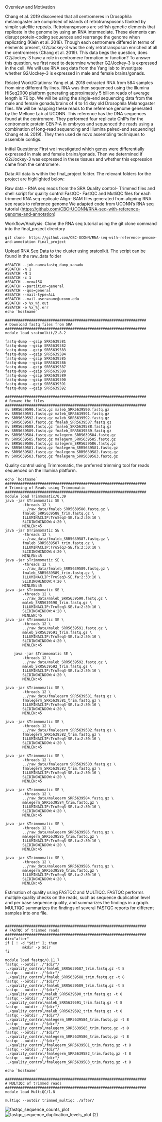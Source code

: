 Overview and Motivation

Chang et al. 2019 discovered that all centromeres in Drosophila melanogaster are comprised of islands of retrotransposons flanked by simple satellite repeats. Retrotransposons are selfish genetic elements that replicate in the genome by using an RNA intermediate. These elements can disrupt protein-coding sequences and rearrange the genome when replicating (Klein et al. 2018). Though each centromere differed in terms of elements present, G2/Jockey-3 was the only retrotransposon enriched at all the centromeres (Chang et al. 2019). This data begs the question, does G2/Jockey-3 have a role in centromere formation or function? To answer this question, we first need to determine whether G2/Jockey-3 is expressed in the cell.  We will use RNA seq data from the Yang lab to investigate whether G2/Jockey-3 is expressed in male and female brains/gonads. 

Related Work/Citations:
Yang et.al. 2018 extracted RNA from 584 samples from nine different fly lines. RNA was then sequenced using the Illumina HiSeq2000 platform generating approximately 5 billion reads of average length is 76 bp. We will be using the single-end sequencing data from the male and female gonads/brains of 4 to 14 day old Drosophila Melanogaster flies. We will be mapping these reads to the reference genome generated by the Mellone Lab at UCONN. This reference  has the DNA sequences found at the centromere. They performed four replicate ChIPs for the centromeric protein CENP-A in embryos and sequenced the reads using a combination of long-read sequencing and Illumina paired-end sequencing( Chang et al. 2019).  They then used de novo assembling techniques to assemble contigs. 
 
Initial Questions: First we investigated which genes were differentially expressed in male and female brains/gonads. Then we determined if G2/Jockey-3 was expressed in these tissues and whether this expression came from the centromere. 

Data:All data is within the final_project folder. The relevant folders for the project are highlighted below:

Raw data - RNA seq reads from the SRA 
Quality control- Trimmed files and shell script for quality control
FastQC- FastQC and MutliQC files for each trimmed RNA seq replicate
Align- BAM files generated from aligning RNA seq reads to reference genome
We adapted code from UCONN’s RNA seq tutorial (https://github.com/CBC-UCONN/RNA-seq-with-reference-genome-and-annotation)
 
Workflow/Analysis:
Clone the RNA seq tutorial using the git clone command into the final_project directory
```
git clone  https://github.com/CBC-UCONN/RNA-seq-with-reference-genome-and-annotation final_project
```
Upload RNA Seq Data to the cluster using sratoolkit. The script can be found in the raw_data folder
```
#SBATCH --job-name=fastq_dump_xanadu
#SBATCH -n 1
#SBATCH -N 1
#SBATCH -c 1
#SBATCH --mem=15G
#SBATCH --partition=general
#SBATCH --qos=general
#SBATCH --mail-type=ALL
#SBATCH --mail-user=name@uconn.edu
#SBATCH -o %x_%j.out
#SBATCH -e %x_%j.err
echo `hostname`

#################################################################
# Download fastq files from SRA
#################################################################
module load sratoolkit/2.8.2

fastq-dump --gzip SRR5639581
fastq-dump --gzip SRR5639582
fastq-dump --gzip SRR5639583
fastq-dump --gzip SRR5639584
fastq-dump --gzip SRR5639585
fastq-dump --gzip SRR5639586
fastq-dump --gzip SRR5639587
fastq-dump --gzip SRR5639588
fastq-dump --gzip SRR5639589
fastq-dump --gzip SRR5639590
fastq-dump --gzip SRR5639591
fastq-dump --gzip SRR5639592

#################################################################
# Rename the files
#################################################################
mv SRR5639590.fastq.gz maleb_SRR5639590.fastq.gz
mv SRR5639591.fastq.gz maleb_SRR5639591.fastq.gz
mv SRR5639592.fastq.gz maleb_SRR5639592.fastq.gz
mv SRR5639587.fastq.gz fmaleb_SRR5639587.fastq.gz
mv SRR5639588.fastq.gz fmaleb_SRR5639588.fastq.gz
mv SRR5639589.fastq.gz fmaleb_SRR5639589.fastq.gz
mv SRR5639584.fastq.gz malegerm_SRR5639584.fastq.gz
mv SRR5639585.fastq.gz malegerm_SRR5639585.fastq.gz
mv SRR5639586.fastq.gz malegerm_SRR5639586.fastq.gz
mv SRR5639581.fastq.gz fmalegerm_SRR5639581.fastq.gz
mv SRR5639582.fastq.gz fmalegerm_SRR5639582.fastq.gz
mv SRR5639583.fastq.gz fmalegerm_SRR5639583.fastq.gz

```

 Quality control using Trimmomatic, the preferred trimming tool for reads sequenced on the Illumina platform.  

```
echo `hostname`
#################################################################
# Trimming of Reads using Trimmomatic
#################################################################
module load Trimmomatic/0.39
java -jar $Trimmomatic SE \
        -threads 12 \
        ../raw_data/fmaleb_SRR5639588.fastq.gz \
        fmaleb_SRR5639588_trim.fastq.gz \
        ILLUMINACLIP:TruSeq3-SE.fa:2:30:10 \
        SLIDINGWINDOW:4:20 \
        MINLEN:45
java -jar $Trimmomatic SE \
        -threads 12 \
        ../raw_data/fmaleb_SRR5639587.fastq.gz \
        fmaleb_SRR5639587_trim.fastq.gz \
        ILLUMINACLIP:TruSeq3-SE.fa:2:30:10 \
        SLIDINGWINDOW:4:20 \
        MINLEN:45
java -jar $Trimmomatic SE \
        -threads 12 \
        ../raw_data/fmaleb_SRR5639589.fastq.gz \
        fmaleb_SRR5639589_trim.fastq.gz \
        ILLUMINACLIP:TruSeq3-SE.fa:2:30:10 \
        SLIDINGWINDOW:4:20 \
        MINLEN:45
java -jar $Trimmomatic SE \
        -threads 12 \
        ../raw_data/maleb_SRR5639590.fastq.gz \
        maleb_SRR5639590_trim.fastq.gz \
        ILLUMINACLIP:TruSeq3-SE.fa:2:30:10 \
        SLIDINGWINDOW:4:20 \
        MINLEN:45
java -jar $Trimmomatic SE \
        -threads 12 \
        ../raw_data/maleb_SRR5639591.fastq.gz \
        maleb_SRR5639591_trim.fastq.gz \
        ILLUMINACLIP:TruSeq3-SE.fa:2:30:10 \
        SLIDINGWINDOW:4:20 \
        MINLEN:45

	java -jar $Trimmomatic SE \
        -threads 12 \
        ../raw_data/maleb_SRR5639592.fastq.gz \
        maleb_SRR5639592_trim.fastq.gz \
        ILLUMINACLIP:TruSeq3-SE.fa:2:30:10 \
        SLIDINGWINDOW:4:20 \
        MINLEN:45

java -jar $Trimmomatic SE \
        -threads 12 \
        ../raw_data/fmalegerm_SRR5639581.fastq.gz \
        fmalegerm_SRR5639581_trim.fastq.gz \
        ILLUMINACLIP:TruSeq3-SE.fa:2:30:10 \
        SLIDINGWINDOW:4:20 \
        MINLEN:45

java -jar $Trimmomatic SE \
        -threads 12 \
        ../raw_data/fmalegerm_SRR5639582.fastq.gz \
        fmalegerm_SRR5639582_trim.fastq.gz \
        ILLUMINACLIP:TruSeq3-SE.fa:2:30:10 \
        SLIDINGWINDOW:4:20 \
        MINLEN:45

java -jar $Trimmomatic SE \
        -threads 12 \
        ../raw_data/fmalegerm_SRR5639583.fastq.gz \
        fmalegerm_SRR5639583_trim.fastq.gz \
        ILLUMINACLIP:TruSeq3-SE.fa:2:30:10 \
        SLIDINGWINDOW:4:20 \
        MINLEN:45

java -jar $Trimmomatic SE \
        -threads 12 \
        ../raw_data/malegerm_SRR5639584.fastq.gz \
        malegerm_SRR5639584_trim.fastq.gz \
        ILLUMINACLIP:TruSeq3-SE.fa:2:30:10 \
        SLIDINGWINDOW:4:20 \
        MINLEN:45

java -jar $Trimmomatic SE \
        -threads 12 \
        ../raw_data/malegerm_SRR5639585.fastq.gz \
        malegerm_SRR5639585_trim.fastq.gz \
        ILLUMINACLIP:TruSeq3-SE.fa:2:30:10 \
        SLIDINGWINDOW:4:20 \
        MINLEN:45

java -jar $Trimmomatic SE \
        -threads 12 \
        ../raw_data/malegerm_SRR5639586.fastq.gz \
        malegerm_SRR5639586_trim.fastq.gz \
        ILLUMINACLIP:TruSeq3-SE.fa:2:30:10 \
        SLIDINGWINDOW:4:20 \
        MINLEN:45
```
Estimation of quality using FASTQC and MULTIQC. FASTQC performs multiple quality checks on the reads, such as sequence duplication level and per base sequence quality, and summarizes the findings in a graph. MULTIQC summarizes the findings of several FASTQC reports for different samples into one file. 

```

#################################################################
# FASTQC of trimmed reads
#################################################################
dir="after"
if [ ! -d "$dir" ]; then
        mkdir -p $dir
fi

module load fastqc/0.11.7
fastqc --outdir ./"$dir"/ ../quality_control/fmaleb_SRR5639587_trim.fastq.gz -t 8
fastqc --outdir ./"$dir"/ ../quality_control/fmaleb_SRR5639588_trim.fastq.gz -t 8
fastqc --outdir ./"$dir"/ ../quality_control/fmaleb_SRR5639589_trim.fastq.gz -t 8
fastqc --outdir ./"$dir"/ ../quality_control/maleb_SRR5639590_trim.fastq.gz -t 8
fastqc --outdir ./"$dir"/ ../quality_control/maleb_SRR5639591_trim.fastq.gz -t 8
fastqc --outdir ./"$dir"/ ../quality_control/maleb_SRR5639592_trim.fastq.gz -t 8
fastqc --outdir ./"$dir"/ ../quality_control/malegerm_SRR5639584_trim.fastq.gz -t 8
fastqc --outdir ./"$dir"/ ../quality_control/malegerm_SRR5639585_trim.fastq.gz -t 8
fastqc --outdir ./"$dir"/ ../quality_control/malegerm_SRR5639586_trim.fastq.gz -t 8
fastqc --outdir ./"$dir"/ ../quality_control/fmalegerm_SRR5639581_trim.fastq.gz -t 8
fastqc --outdir ./"$dir"/ ../quality_control/fmalegerm_SRR5639582_trim.fastq.gz -t 8
fastqc --outdir ./"$dir"/ ../quality_control/fmalegerm_SRR5639583_trim.fastq.gz -t 8

echo `hostname`

#################################################################
# MULTIQC of trimmed reads
#################################################################
module load MultiQC/1.8

multiqc --outdir trimmed_multiqc ./after/
```

![fastqc_sequence_counts_plot](https://user-images.githubusercontent.com/80122814/117383612-2482e500-aeaf-11eb-9101-c6999a766c75.png)
![fastqc_sequence_duplication_levels_plot (2)](https://user-images.githubusercontent.com/80122814/117383632-32d10100-aeaf-11eb-87e2-2f738d7a4e61.png)
